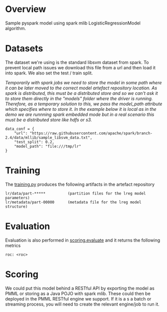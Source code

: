 
# Overview
Sample pyspark model using spark mlib LogisticRegressionModel algorithm.

# Datasets
The dataset we're using is the standard libsvm dataset from spark. To prevent local path issues we download this file from a url and then load it into spark. We also set the test / train split.
 
*Temporarily with spark jobs we need to store the model in some path where it can be later moved to the correct model artefact repository location. As spark is distributed, this must be a distributed store and so we can't ask it to store them directly in the "models" folder where the driver is running. Therefore, as a temporary solution to this, we pass the model_path attribute which specifies where to store it. In the example below it is local as in the demo we are runnning spark embedded mode but in a real scenario this must be a distributed store like hdfs or s3.*

    data_conf = {
        "url": "https://raw.githubusercontent.com/apache/spark/branch-2.4/data/mllib/sample_libsvm_data.txt",
        "test_split": 0.2,
        "model_path": "file:///tmp/lr"
    }


# Training
The [training.py](model_modules/training.py) produces the following artifacts in the artefact repository

    lr/data/part-*****          (partition files for the lreg model parameters)
    lr/metadata/part-00000      (metadata file for the lreg model structure)


# Evaluation
Evaluation is also performed in [scoring.evaluate](model_modules/scoring.py) and it returns the following metrics

    roc: <roc>
    

# Scoring 
We could put this model behind a RESTful API by exporting the model as PMML or storing as a Java POJO with spark mlib. These could then be deployed in the PMML RESTful engine we support. If it is a s a batch or streaming process, you will need to create the relevant engine/job to run it. 
